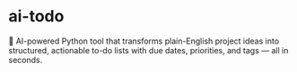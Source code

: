 # ai-todo
🚀 AI-powered Python tool that transforms plain-English project ideas into structured, actionable to-do lists with due dates, priorities, and tags — all in seconds.
